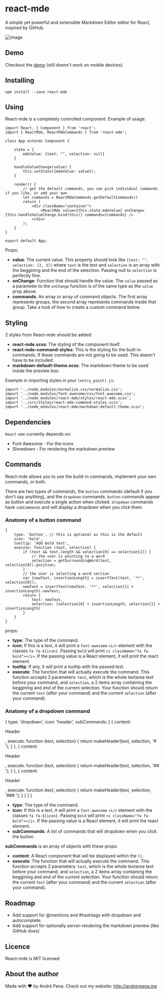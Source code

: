 # react-mde

A simple yet powerful and extensible Markdown Editor editor for React, inspired by GitHub.

![image](https://github.com/andrerpena/react-mde/blob/master/assets/react-mde.png)

## Demo

Checkout the [demo](http://andrerpena.me/react-mde) (still doens't work on mobile devices)

## Installing

    npm install --save react-mde

## Using

React-mde is a completely controlled component. Example of usage:

    import React, { Component } from 'react';
    import { ReactMde, ReactMdeCommands } from 'react-mde';

    class App extends Component {

        state = {
            mdeValue: {text: "", selection: null}
        }

        handleValueChange(value) {
            this.setState({mdeValue: value});
        }

        render() {
            // get the default commands, you can pick individual commands if you like, or add your own
            let commands = ReactMdeCommands.getDefaultCommands()
            return (
                <div className="container">
                    <ReactMde value={this.state.mdeValue} onChange={this.handleValueChange.bind(this)} commands={commands} />
                </div>
            );
        }
    }

    export default App;

Props:

 - **value**: The current value. This property should look like `{text: "", selection: [2, 3]}` where `text` is the text and `selection` is an array with
 the beggining and the end of the selection. Passing null to `selection` is perfectly fine.
 - **onChange**: Function that should handle the value. The `value` passed as a parameter to the `onChange` function is of the same type as the `value` prop above.
 - **commands**: An array or array of command objects. The first array represents groups, the second array represents commands inside that group. Take a look of how to create a custom command below.

## Styling

2 styles from React-mde should be added:

 - **react-mde.scss**: The styling of the component itself.
 - **react-mde-command-styles**: This is the styling for the built-in commands. If these commands are not going to be used. This doesn't have to be included.
 - **markdown-default-theme.scss**: The markdown theme to be used inside the preview box.

Example in importing styles in your `[entry_point].js`:

    import '../node_modules/normalize.css/normalize.css';
    import '../node_modules/font-awesome/css/font-awesome.css';
    import '../node_modules/react-mde/styles/react-mde.scss';
    import '../src/styles/react-mde-command-styles.scss';
    import '../node_modules/react-mde/markdown-default-theme.scss';

## Dependencies

`React-mde` currently depends on:

 - Font Awesome - For the icons
 - Showdown - For rendering the markdown preview

## Commands

React-mde allows you to use the build-in commands, implement your own commands, or both.

There are two types of commands, the `button` commands (default if you don't say anything), and the `dropdown` commands.
`button` commands appear as button and execute a single action when clicked. `dropdown` commands have `subCommands` and
will display a dropdown when you click them.

### Anatomy of a button command

    {
        type: 'button', // this is optional as this is the default 
        icon: 'bold',
        tooltip: 'Add bold text',
        execute: function (text, selection) {
            if (text && text.length && selection[0] == selection[1]) {
                // the user is pointing to a word
                selection = getSurroundingWord(text, selection[0]).position;
            }
            // the user is selecting a word section
            var {newText, insertionLength} = insertText(text, '**', selection[0]);
            newText = insertText(newText, '**', selection[1] + insertionLength).newText;
            return {
                text: newText,
                selection: [selection[0] + insertionLength, selection[1] + insertionLength]
            }
        }
    }

props:

- **type**: The type of the command.
 - **icon**: If this is a text, it will print a `font-awesome` `<i/>` element with the classes `fa fa-${icon}`. Passing `bold` will print `<i className="fa fa-bold"></i>`.
 If the passing value is a React element, it will print the react element.
 - **tooltip**: If any, it will print a tooltip with the passed text.
 - **execute**: The function that will actually execute the command. This function accepts 2 parameters: `text`, which is the whole textarea text before your command, and `selection`, a 2 items array containing the beggining and end of the current selection.
 Your function should return the current `text` (after your command) and the current `selection` (after your command).


### Anatomy of a dropdown command

{
    type: 'dropdown',
    icon: 'header',
    subCommands: [
        {
            content: <p className="header-1">Header</p>,
            execute: function (text, selection) {
                return makeHeader(text, selection, '# ');
            }
        },
        {
            content: <p className="header-2">Header</p>,
            execute: function (text, selection) {
                return makeHeader(text, selection, '## ');
            }
        },
        {
            content: <p className="header-3">Header</p>,
            execute: function (text, selection) {
                return makeHeader(text, selection, '### ');
            }
        }
    ]
}

 - **type**: The type of the command.
 - **icon**: If this is a text, it will print a `font-awesome` `<i/>` element with the classes `fa fa-${icon}`. Passing `bold` will print `<i className="fa fa-bold"></i>`.
 If the passing value is a React element, it will print the react element.
 - **subCommands**: A list of commands that will dropdown when you click the button.

 **subCommands** is an array of objects with these props:

 - **content**: A React component that will be displayed within the `li`.
 - **execute**: The function that will actually execute the command. This function accepts 2 parameters: `text`, which is the whole textarea text before your command, and `selection`, a 2 items array containing the beggining and end of the current selection.
 Your function should return the current `text` (after your command) and the current `selection` (after your command).

## Roadmap

  - Add support for @mentions and #hashtags with dropdown and autocomplete.
  - Add support for optionally server-rendering the markdown preview (like GitHub does)

## Licence


React-mde is MIT licensed

## About the author

Made with :heart: by André Pena. Check out my website: http://andrerpena.me

